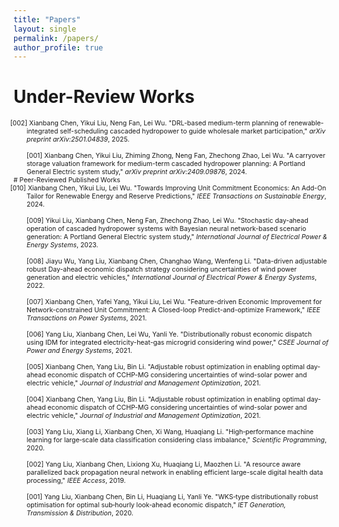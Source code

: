 ```yaml
---
title: "Papers"
layout: single
permalink: /papers/
author_profile: true
---
```

# Under-Review Works

<ul style="font-size: 75%; list-style: none; margin: 0; padding: 0;">
  <li style="padding-left: 2em; text-indent: -2.5em;">
    [002] Xianbang Chen, Yikui Liu, Neng Fan, Lei Wu. "DRL-based medium-term planning of renewable-integrated self-scheduling cascaded hydropower to guide wholesale market participation," <em>arXiv preprint arXiv:2501.04839</em>, 2025.
     <br> <br>
    [001] Xianbang Chen, Yikui Liu, Zhiming Zhong, Neng Fan, Zhechong Zhao, Lei Wu. "A carryover storage valuation framework for medium-term cascaded hydropower planning: A Portland General Electric system study," <em>arXiv preprint arXiv:2409.09876</em>, 2024.
    
  </li>
# Peer-Reviewed Published Works
  <li style="padding-left: 2em; text-indent: -2.5em;">
    [010] Xianbang Chen, Yikui Liu, Lei Wu. "Towards Improving Unit Commitment Economics: An Add-On Tailor for Renewable Energy and Reserve Predictions," <em>IEEE Transactions on Sustainable Energy</em>, 2024.
    <br><br>
    [009] Yikui Liu, Xianbang Chen, Neng Fan, Zhechong Zhao, Lei Wu. "Stochastic day-ahead operation of cascaded hydropower systems with Bayesian neural network-based scenario generation: A Portland General Electric system study," <em>International Journal of Electrical Power & Energy Systems</em>, 2023.
    <br><br>
    [008] Jiayu Wu, Yang Liu, Xianbang Chen, Changhao Wang, Wenfeng Li. "Data-driven adjustable robust Day-ahead economic dispatch strategy considering uncertainties of wind power generation and electric vehicles," <em>International Journal of Electrical Power & Energy Systems</em>, 2022.
    <br><br>
    [007] Xianbang Chen, Yafei Yang, Yikui Liu, Lei Wu. "Feature-driven Economic Improvement for Network-constrained Unit Commitment: A Closed-loop Predict-and-optimize Framework," <em>IEEE Transactions on Power Systems</em>, 2021.
    <br><br>
    [006] Yang Liu, Xianbang Chen, Lei Wu, Yanli Ye. "Distributionally robust economic dispatch using IDM for integrated electricity-heat-gas microgrid considering wind power," <em>CSEE Journal of Power and Energy Systems</em>, 2021.
    <br><br>
    [005] Xianbang Chen, Yang Liu, Bin Li. "Adjustable robust optimization in enabling optimal day-ahead economic dispatch of CCHP-MG considering uncertainties of wind-solar power and electric vehicle," <em>Journal of Industrial and Management Optimization</em>, 2021.
    <br><br>
    [004] Xianbang Chen, Yang Liu, Bin Li. "Adjustable robust optimization in enabling optimal day-ahead economic dispatch of CCHP-MG considering uncertainties of wind-solar power and electric vehicle," <em>Journal of Industrial and Management Optimization</em>, 2021.
    <br><br>
    [003] Yang Liu, Xiang Li, Xianbang Chen, Xi Wang, Huaqiang Li. "High‐performance machine learning for large‐scale data classification considering class imbalance," <em>Scientific Programming</em>, 2020.
    <br><br>
    [002] Yang Liu, Xianbang Chen, Lixiong Xu, Huaqiang Li, Maozhen Li. "A resource aware parallelized back propagation neural network in enabling efficient large-scale digital health data processing," <em>IEEE Access</em>, 2019.
    <br><br>
    [001] Yang Liu, Xianbang Chen, Bin Li, Huaqiang Li, Yanli Ye. "WKS‐type distributionally robust optimisation for optimal sub‐hourly look‐ahead economic dispatch," <em>IET Generation, Transmission & Distribution</em>, 2020.

  </li>
